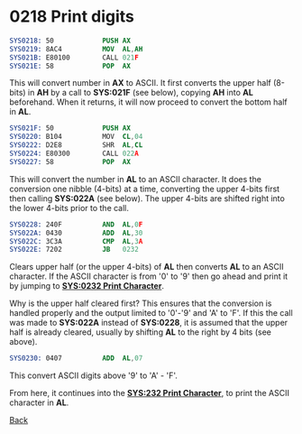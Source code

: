 # 0218 Print digits

```nasm
SYS0218: 50            PUSH	AX
SYS0219: 8AC4          MOV	AL,AH
SYS021B: E80100        CALL	021F
SYS021E: 58            POP	AX
```

This will convert number in **AX** to ASCII. It first converts the upper half (8-bits) in **AH** by a call to **SYS:021F** (see below), copying **AH** into **AL** beforehand. When it returns, it will now proceed to convert the bottom half in **AL**.

```nasm
SYS021F: 50            PUSH	AX
SYS0220: B104          MOV	CL,04
SYS0222: D2E8          SHR	AL,CL
SYS0224: E80300        CALL	022A
SYS0227: 58            POP	AX
```

This will convert the number in **AL** to an ASCII character. It does the conversion one nibble (4-bits) at a time, converting the upper 4-bits first then calling **SYS:022A** (see below). The upper 4-bits are shifted right into the lower 4-bits prior to the call.

```nasm
SYS0228: 240F          AND	AL,0F
SYS022A: 0430          ADD	AL,30
SYS022C: 3C3A          CMP	AL,3A
SYS022E: 7202          JB	0232
```

Clears upper half (or the upper 4-bits) of **AL** then converts **AL** to an ASCII character. If the ASCII character is from '0' to '9' then go ahead and print it by jumping to **[SYS:0232 Print Character](0232-PRINT-CHAR.md)**. 

Why is the upper half cleared first? This ensures that the conversion is handled properly and the output limited to '0'-'9' and 'A' to 'F'. If this the call was made to **SYS:022A** instead of **SYS:0228**, it is assumed that the upper half is already cleared, usually by shifting **AL** to the right by 4 bits (see above).

```nasm
SYS0230: 0407          ADD	AL,07
```

This convert ASCII digits above '9' to 'A' - 'F'.

From here, it continues into the **[SYS:232 Print Character](0232-PRINT-CHAR.md)**, to print the ASCII character in **AL**.

[Back](../README.md)
